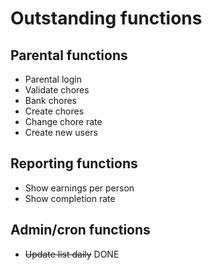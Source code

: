 # Outstanding functions  
## Parental functions  
- Parental login  
- Validate chores  
- Bank chores  
- Create chores  
- Change chore rate  
- Create new users  

## Reporting functions
- Show earnings per person  
- Show completion rate  

## Admin/cron functions  
- ~~Update list daily~~ DONE  

